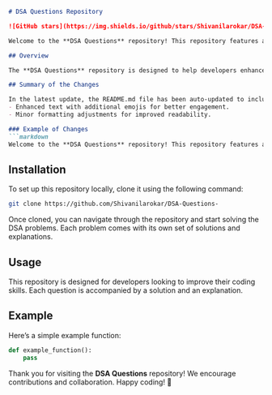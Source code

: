 ```markdown
# DSA Questions Repository

![GitHub stars](https://img.shields.io/github/stars/Shivanilarokar/DSA-Questions-?style=social) ![GitHub forks](https://img.shields.io/github/forks/Shivanilarokar/DSA-Questions-?style=social) ![GitHub issues](https://img.shields.io/github/issues/Shivanilarokar/DSA-Questions-)

Welcome to the **DSA Questions** repository! This repository features a comprehensive set of Data Structures and Algorithms (DSA) problems, solutions, and explanations aimed at providing a structured learning path for developers. 🤖🚀

## Overview

The **DSA Questions** repository is designed to help developers enhance their programming skills through a comprehensive set of Data Structures and Algorithms (DSA) problems, solutions, and explanations aimed at providing a structured learning path for developers.

## Summary of the Changes

In the latest update, the README.md file has been auto-updated to include:
- Enhanced text with additional emojis for better engagement.
- Minor formatting adjustments for improved readability.

### Example of Changes
```markdown
Welcome to the **DSA Questions** repository! This repository features a comprehensive set of DSA questions 🤖, solutions, and explanations aimed at providing a structured learning path for developers. 🚀
```

## Installation

To set up this repository locally, clone it using the following command:

```bash
git clone https://github.com/Shivanilarokar/DSA-Questions-
```

Once cloned, you can navigate through the repository and start solving the DSA problems. Each problem comes with its own set of solutions and explanations.

## Usage

This repository is designed for developers looking to improve their coding skills. Each question is accompanied by a solution and an explanation.

## Example

Here’s a simple example function:

```python
def example_function():
    pass
```

Thank you for visiting the **DSA Questions** repository! We encourage contributions and collaboration. Happy coding! 🚀
```